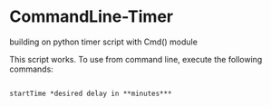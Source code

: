 CommandLine-Timer
=================

building on python timer script with Cmd() module

This script works. To use from command line, execute the following commands:
<pre>
<code>
startTime *desired delay in **minutes***
</code>
</pre>

